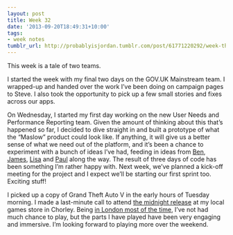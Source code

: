 ```yaml
---
layout: post
title: Week 32
date: '2013-09-20T18:49:31+10:00'
tags:
- week notes
tumblr_url: http://probablyisjordan.tumblr.com/post/61771220292/week-thirty-two
---
```

<p>This week is a tale of two teams.</p>

<p>I started the week with my final two days on the GOV.UK Mainstream team. I wrapped-up and handed over the work I&rsquo;ve been doing on campaign pages to Steve. I also took the opportunity to pick up a few small stories and fixes across our apps.</p>

<p>On Wednesday, I started my first day working on the new User Needs and Performance Reporting team. Given the amount of thinking about this that&rsquo;s happened so far, I decided to dive straight in and built a prototype of what the &ldquo;Maslow&rdquo; product could look like. If anything, it will give us a better sense of what we need out of the platform, and it&rsquo;s been a chance to experiment with a bunch of ideas I&rsquo;ve had, feeding in ideas from <a href="https://twitter.com/bmwelby">Ben</a>, <a href="https://twitter.com/jystewart">James</a>, <a href="https://twitter.com/lisa_e_scott">Lisa</a> and <a href="https://twitter.com/psd">Paul</a> along the way. The result of three days of code has been something I&rsquo;m rather happy with. Next week, we&rsquo;ve planned a kick-off meeting for the project and I expect we&rsquo;ll be starting our first sprint too. Exciting stuff!</p>

<p>I picked up a copy of Grand Theft Auto V in the early hours of Tuesday morning. I made a last-minute call to attend <a href="https://secure.flickr.com/photos/jordanh14/9778978566/">the midnight release</a> at my local games store in Chorley. Being <a href="http://probablyisjordan.tumblr.com/post/41454595364/on-long-commutes">in London most of the time</a>, I&rsquo;ve not had much chance to play, but the parts I have played have been very engaging and immersive. I&rsquo;m looking forward to playing more over the weekend.</p>
